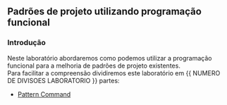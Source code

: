 ## Padrões de projeto utilizando programação funcional

### Introdução
Neste laboratório abordaremos como podemos utilizar a programação funcional para a melhoria de padrões de projeto existentes.<br/>
Para facilitar a compreensão dividiremos este laboratório em {{ NUMERO DE DIVISOES LABORATORIO }} partes:
 * [Pattern Command](https://github.com/corelioBH/design-app-java/tree/master/Programacao%20Funcional/src/laboratorio7/parte1)
